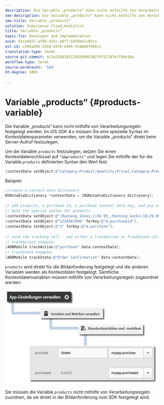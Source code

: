 ```yaml
---
description: Die Variable „products“ kann nicht mithilfe von Verarbeitungsregeln festgelegt werden. Im iOS SDK 4.x müssen Sie eine spezielle Syntax im Kontextdatenparameter verwenden, um die Variable „products“ direkt beim Server-Aufruf festzulegen.
seo-description: Die Variable „products“ kann nicht mithilfe von Verarbeitungsregeln festgelegt werden. Im iOS SDK 4.x müssen Sie eine spezielle Syntax im Kontextdatenparameter verwenden, um die Variable „products“ direkt beim Server-Aufruf festzulegen.
seo-title: Variable „products“
solution: Experience Cloud,Analytics
title: Variable „products“
topic-fix: Developer and implementation
uuid: 6ece4d27-ef86-435c-a6f7-bd76be1c95ca
exl-id: c945add4-5358-44f6-b445-554b0df056c1
translation-type: tm+mt
source-git-commit: 4c2a255b343128d2904530279751767e7f99a10a
workflow-type: tm+mt
source-wordcount: '184'
ht-degree: 100%

---
```


# Variable „products“ {#products-variable}

Die Variable „products“ kann nicht mithilfe von Verarbeitungsregeln festgelegt werden. Im iOS SDK 4.x müssen Sie eine spezielle Syntax im Kontextdatenparameter verwenden, um die Variable „products“ direkt beim Server-Aufruf festzulegen.

Um die Variable *`products`* festzulegen, setzen Sie einen Kontextdatenschlüssel auf `"&&products"` und legen Sie mithilfe der für die Variable *`products`* definierten Syntax den Wert fest:

```objective-c
[contextData setObject:@"Category;Product;Quantity;Price[,Category;Product;Quantity;Price]" forKey:@"&&products"];
```

Beispiel:

```objective-c
//create a context data dictionary 
NSMutableDictionary *contextData = [NSMutableDictionary dictionary]; 
 
// add products, a purchase id, a purchase context data key, and any other data you want to collect. 
// Note the special syntax for products 
[contextData setObject:@";Running Shoes;1;69.95,;Running Socks;10;29.99" forKey:@"&&products"]; 
[contextData setObject:@"1234567890" forKey:@"m.purchaseid"]; 
[contextData setObject:@"1" forKey:@"m.purchase"]; 
 
// send the tracking call - use either a trackAction or TrackState call. 
// trackAction example: 
[ADBMobile trackAction:@"purchase" data:contextData]; 
// trackState example: 
[ADBMobile trackState:@"Order Confirmation" data:contextData]; 
```

*`products`* wird direkt für die Bildanforderung festgelegt und die anderen Variablen werden als Kontextdaten festgelegt. Sämtliche Kontextdatenvariablen müssen mithilfe von Verarbeitungsregeln zugeordnet werden:

![](assets/map-products.png)

Sie müssen die Variable  *`products`* nicht mithilfe von Verarbeitungsregeln zuordnen, da sie direkt in der Bildanforderung vom SDK festgelegt wird.
